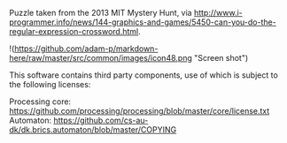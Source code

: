 
Puzzle taken from the 2013 MIT Mystery Hunt, via http://www.i-programmer.info/news/144-graphics-and-games/5450-can-you-do-the-regular-expression-crossword.html.

!(https://github.com/adam-p/markdown-here/raw/master/src/common/images/icon48.png "Screen shot")

This software contains third party components, use of which is subject to the following licenses:

Processing core: https://github.com/processing/processing/blob/master/core/license.txt
Automaton: https://github.com/cs-au-dk/dk.brics.automaton/blob/master/COPYING

